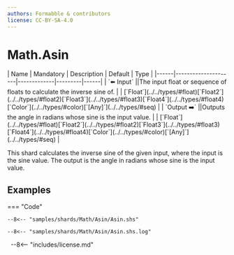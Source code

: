 ```yaml
---
authors: Formabble & contributors
license: CC-BY-SA-4.0
---
```



# Math.Asin

<div class="sh-parameters" markdown="1">
| Name | Mandatory | Description | Default | Type |
|------|---------------------|-------------|---------|------|
| `⬅️ Input` ||The input float or sequence of floats to calculate the inverse sine of. | | [`Float`](../../types/#float)[`Float2`](../../types/#float2)[`Float3`](../../types/#float3)[`Float4`](../../types/#float4)[`Color`](../../types/#color)[`[Any]`](../../types/#seq) |
| `Output ➡️` ||Outputs the angle in radians whose sine is the input value. | | [`Float`](../../types/#float)[`Float2`](../../types/#float2)[`Float3`](../../types/#float3)[`Float4`](../../types/#float4)[`Color`](../../types/#color)[`[Any]`](../../types/#seq) |

</div>

This shard calculates the inverse sine of the given input, where the input is the sine value. The output is the angle in radians whose sine is the input value.

## Examples

=== "Code"

  ```x86asm linenums="1"
  --8<-- "samples/shards/Math/Asin/Asin.shs"
  ```

  ```
  --8<-- "samples/shards/Math/Asin/Asin.shs.log"
  ```
&nbsp;
--8<-- "includes/license.md"

